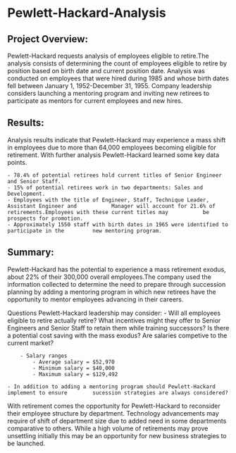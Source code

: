 # Pewlett-Hackard-Analysis

## Project Overview: 
Pewlett-Hackard requests analysis of employees eligible to retire.The analysis consists of determining the count of employees eligible to retire by position based on birth date and current position date. Analysis was conducted on employees that were hired during 1985 and whose birth dates fell between January 1, 1952-December 31, 1955. Company leadership considers launching a mentoring program and inviting new retirees to participate as mentors for current employees and new hires.  

## Results: 
Analysis results indicate that Pewlett-Hackard may experience a mass shift in employees due to more than 64,000 employees becoming eligible for retirement. With further analysis Pewlett-Hackard learned some key data points. 

	- 78.4% of potential retirees hold current titles of Senior Engineer and Senior Staff. 
	- 15% of potential retirees work in two departments: Sales and Development.
	- Employees with the title of Engineer, Staff, Technique Leader, Assistant Engineer and 		  Manager will account for 21.6% of retirements.Employees with these current titles may 		  be prospects for promotion. 
	- Approximately 1550 staff with birth dates in 1965 were identified to participate in the      	  new mentoring program.

## Summary: 
Pewlett-Hackard has the potential to experience a mass retirement exodus, about 22% of their 300,000 overall employees.The company used the information collected to determine the need to prepare through succession planning by adding a mentoring program in which new retirees have the opportunity to mentor employees advancing in their careers.

Questions Pewlett-Hackard leadership may consider: 
	- Will all employees eligible to retire actually retire? What incentives might they offer to 	  Senior Engineers and Senior Staff to retain them while training successors? Is there a 	  potential cost saving with the mass exodus? Are salaries competive to the current market? 
 
		- Salary ranges 
			- Average salary = $52,970
			- Minimum salary = $40,000
			- Maximum salary = $129,492

	- In addition to adding a mentoring program should Pewlett-Hackard implement to ensure 	  	  sucession strategies are always considered? 

With retirement comes the opportunity for Pewlett-Hackard to reconsider their employee structure by department. Technology advancements may require of shift of department size due to added need in some departments comparative to others. While a high volume of retirements may prove unsettling initially this may be an opportunity for new business strategies to be launched. 
  